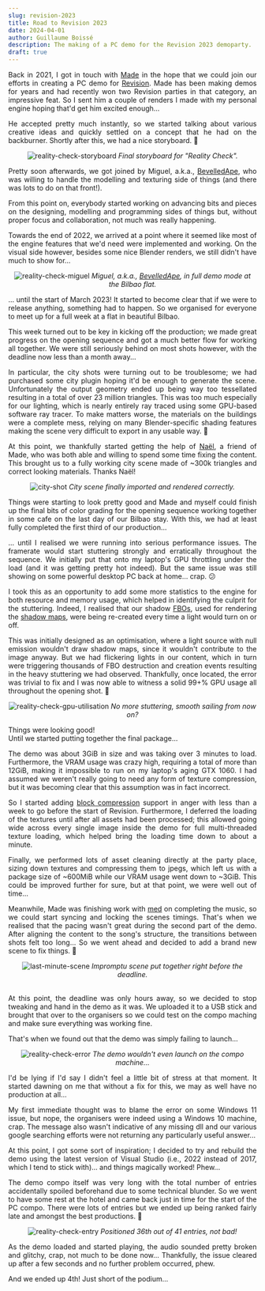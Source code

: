 ```yaml
---
slug: revision-2023
title: Road to Revision 2023
date: 2024-04-01
author: Guillaume Boissé
description: The making of a PC demo for the Revision 2023 demoparty.
draft: true
---
```


<div style="text-align: justify">

Back in 2021, I got in touch with [Made](https://www.pouet.net/user.php?who=98709) in the hope that we could join our efforts in creating a PC demo for [Revision](https://2023.revision-party.net/).
Made has been making demos for years and had recently won two Revision parties in that category, an impressive feat.
So I sent him a couple of renders I made with my personal engine hoping that'd get him excited enough...

He accepted pretty much instantly, so we started talking about various creative ideas and quickly settled on a concept that he had on the backburner.
Shortly after this, we had a nice storyboard. :slightly_smiling_face:

<div style="text-align: center;">

![reality-check-storyboard](/reality-check-storyboard.png)
*Final storyboard for "Reality Check".*

</div>

Pretty soon afterwards, we got joined by Miguel, a.k.a., [BevelledApe](https://www.pouet.net/user.php?who=106515), who was willing to handle the modelling and texturing side of things (and there was lots to do on that front!).

From this point on, everybody started working on advancing bits and pieces on the designing, modelling and programming sides of things but, without proper focus and collaboration, not much was really happening.

Towards the end of 2022, we arrived at a point where it seemed like most of the engine features that we'd need were implemented and working.
On the visual side however, besides some nice Blender renders, we still didn't have much to show for...

<div style="text-align: center;">

![reality-check-miguel](/reality-check-miguel.jpg)
*Miguel, a.k.a., [BevelledApe](https://www.pouet.net/user.php?who=106515), in full demo mode at the Bilbao flat.*

</div>

... until the start of March 2023!
It started to become clear that if we were to release anything, something had to happen.
So we organised for everyone to meet up for a full week at a flat in beautiful Bilbao.

This week turned out to be key in kicking off the production;
we made great progress on the opening sequence and got a much better flow for working all together.
We were still seriously behind on most shots however, with the deadline now less than a month away...

In particular, the city shots were turning out to be troublesome;
we had purchased some city plugin hoping it'd be enough to generate the scene.
Unfortunately the output geometry ended up being way too tessellated resulting in a total of over 23 million triangles.
This was too much especially for our lighting, which is nearly entirely ray traced using some GPU-based software ray tracer.
To make matters worse, the materials on the buildings were a complete mess, relying on many Blender-specific shading features making the scene very difficult to export in any usable way. :slightly_frowning_face:

At this point, we thankfully started getting the help of [Naël](https://demozoo.org/sceners/49100/), a friend of Made, who was both able and willing to spend some time fixing the content.
This brought us to a fully working city scene made of ~300k triangles and correct looking materials.
Thanks Naël!

<div style="text-align: center;">

![city-shot](/city-shot.jpg)
*City scene finally imported and rendered correctly.*

</div>

Things were starting to look pretty good and Made and myself could finish up the final bits of color grading for the opening sequence working together in some cafe on the last day of our Bilbao stay.
With this, we had at least fully completed the first third of our production...

... until I realised we were running into serious performance issues.
The framerate would start stuttering strongly and erratically throughout the sequence.
We initially put that onto my laptop's GPU throttling under the load (and it was getting pretty hot indeed).
But the same issue was still showing on some powerful desktop PC back at home... crap. :confused:

I took this as an opportunity to add some more statistics to the engine for both resource and memory usage, which helped in identifying the culprit for the stuttering.
Indeed, I realised that our shadow [FBOs](https://en.wikipedia.org/wiki/Framebuffer_object), used for rendering the [shadow maps](https://en.wikipedia.org/wiki/Shadow_mapping), were being re-created every time a light would turn on or off.

This was initially designed as an optimisation, where a light source with null emission wouldn't draw shadow maps, since it wouldn't contribute to the image anyway.
But we had flickering lights in our content, which in turn were triggering thousands of FBO destruction and creation events resulting in the heavy stuttering we had observed.
Thankfully, once located, the error was trivial to fix and I was now able to witness a solid 99+% GPU usage all throughout the opening shot. :slightly_smiling_face:

<div style="text-align: center;">

![reality-check-gpu-utilisation](/reality-check-gpu-utilisation.jpg)
*No more stuttering, smooth sailing from now on?*

</div>

Things were looking good!\
Until we started putting together the final package...

The demo was about 3GiB in size and was taking over 3 minutes to load.
Furthermore, the VRAM usage was crazy high, requiring a total of more than 12GiB, making it impossible to run on my laptop's aging GTX 1060.
I had assumed we weren't really going to need any form of texture compression, but it was becoming clear that this assumption was in fact incorrect.

So I started adding [block compression](https://en.wikipedia.org/wiki/S3_Texture_Compression) support in anger with less than a week to go before the start of Revision.
Furthermore, I deferred the loading of the textures until after all assets had been processed;
this allowed going wide across every single image inside the demo for full multi-threaded texture loading, which helped bring the loading time down to about a minute.

Finally, we performed lots of asset cleaning directly at the party place, sizing down textures and compressing them to jpegs, which left us with a package size of ~600MiB while our VRAM usage went down to ~3GiB.
This could be improved further for sure, but at that point, we were well out of time...

Meanwhile, Made was finishing work with [med](https://www.pouet.net/user.php?who=288) on completing the music, so we could start syncing and locking the scenes timings.
That's when we realised that the pacing wasn't great during the second part of the demo.
After aligning the content to the song's structure, the transitions between shots felt too long...
So we went ahead and decided to add a brand new scene to fix things. :slightly_smiling_face:

<div style="text-align: center;">

![last-minute-scene](/last-minute-scene.jpg)
*Impromptu scene put together right before the deadline.*

</div>

\
At this point, the deadline was only hours away, so we decided to stop tweaking and hand in the demo as it was.
We uploaded it to a USB stick and brought that over to the organisers so we could test on the compo maching and make sure everything was working fine.

That's when we found out that the demo was simply failing to launch...

<div style="text-align: center;">

![reality-check-error](/reality-check-error.jpg)
*The demo wouldn't even launch on the compo machine...*

</div>

I'd be lying if I'd say I didn't feel a little bit of stress at that moment.
It started dawning on me that without a fix for this, we may as well have no production at all...

My first immediate thought was to blame the error on some Windows 11 issue, but nope, the organisers were indeed using a Windows 10 machine, crap.
The message also wasn't indicative of any missing dll and our various google searching efforts were not returning any particularly useful answer...

At this point, I got some sort of inspiration;
I decided to try and rebuild the demo using the latest version of Visual Studio (i.e., 2022 instead of 2017, which I tend to stick with)... and things magically worked!
Phew...

The demo compo itself was very long with the total number of entries accidentally spoiled beforehand due to some technical blunder.
So we went to have some rest at the hotel and came back just in time for the start of the PC compo.
There were lots of entries but we ended up being ranked fairly late and amongst the best productions. :slightly_smiling_face:

<div style="text-align: center;">

![reality-check-entry](/reality-check-entry.jpg)
*Positioned 36th out of 41 entries, not bad!*

</div>

As the demo loaded and started playing, the audio sounded pretty broken and glitchy, crap, not much to be done now...
Thankfully, the issue cleared up after a few seconds and no further problem occurred, phew.

And we ended up 4th! Just short of the podium...

</div>
